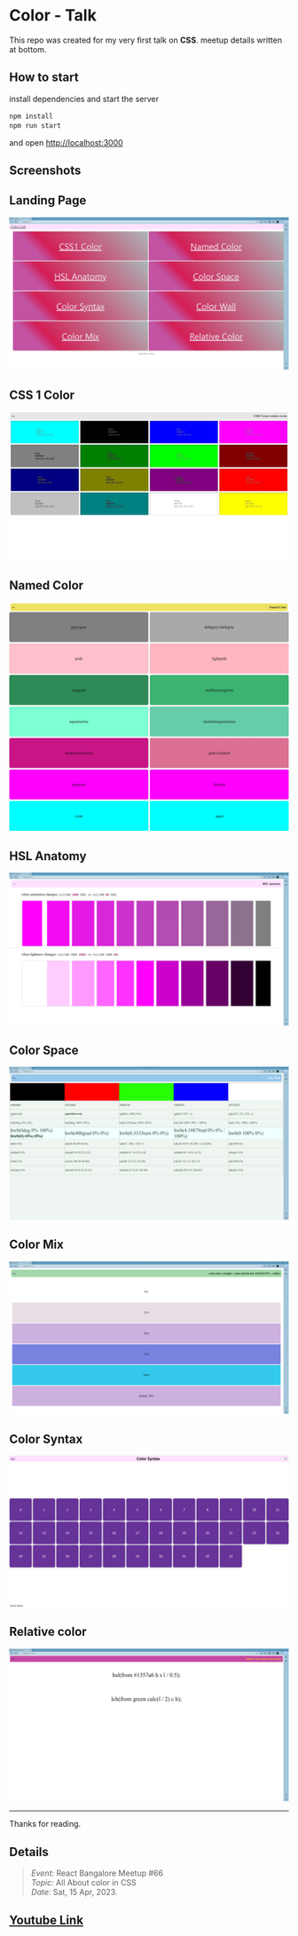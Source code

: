 # Color - Talk

This repo was created for my very first talk on **CSS**. meetup details written at bottom.

## How to start

install dependencies and start the server

```sh
npm install
npm run start
```

and open <http://localhost:3000>

## Screenshots

## Landing Page

![Landing Page][1]

## CSS 1 Color

![css1 16 valid color][2]

## Named Color

![Named color][3]

## HSL Anatomy

![HSL Anatomy][4]

## Color Space

![basic color syntax in all format][5]

## Color Mix

![color-mix syntax ][6]

## Color Syntax

![1 color 34 syntax][7]

## Relative color

![Relative Color][8]

---

[1]: images/landing.png
[2]: images/css1-16color.jpeg
[3]: images/named-color.jpeg
[4]: images/hsl-anatomy.png
[5]: images/color-space.png
[6]: images/color-mix.png
[7]: images/color-syntax.jpeg
[8]: images/relative-color.png

Thanks for reading.

## Details

> _Event:_ React Bangalore Meetup #66  
> _Topic:_ All About color in CSS  
> _Date_: Sat, 15 Apr, 2023.

## [Youtube Link](https://www.youtube.com/watch?v=V_Bvsw9KgYI&t=1h15m53s)
